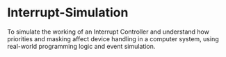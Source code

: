 # Interrupt-Simulation
To simulate the working of an Interrupt Controller and understand how priorities and masking affect device handling in a computer system, using real-world programming logic and event simulation.
